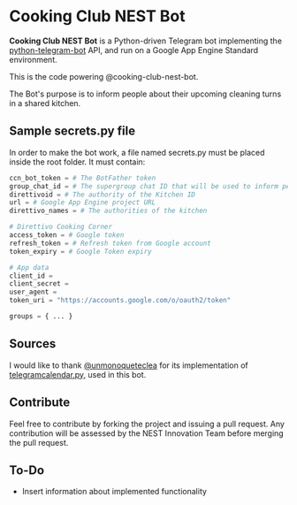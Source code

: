 # Cooking Club NEST Bot

**Cooking Club NEST Bot** is a Python-driven Telegram bot implementing the [python-telegram-bot](https://github.com/python-telegram-bot/python-telegram-bot) API, and run on a Google App Engine Standard environment.

This is the code powering @cooking-club-nest-bot.

The Bot's purpose is to inform people about their upcoming cleaning turns in a shared kitchen.

## Sample secrets.py file

In order to make the bot work, a file named secrets.py must be placed inside the root folder. It must contain:

```python
ccn_bot_token = # The BotFather token
group_chat_id = # The supergroup chat ID that will be used to inform people
direttivoid = # The authority of the Kitchen ID
url = # Google App Engine project URL
direttivo_names = # The authorities of the kitchen

# Direttivo Cooking Corner
access_token = # Google token
refresh_token = # Refresh token from Google account
token_expiry = # Google Token expiry

# App data
client_id = 
client_secret =
user_agent = 
token_uri = "https://accounts.google.com/o/oauth2/token"

groups = { ... }
```

## Sources

I would like to thank [@unmonoqueteclea](https://github.com/unmonoqueteclea) for its implementation of [telegramcalendar.py](https://github.com/unmonoqueteclea/calendar-telegram), used in this bot.

## Contribute
Feel free to contribute by forking the project and issuing a pull request. Any contribution will be assessed by the NEST Innovation Team before merging the pull request.

## To-Do

* Insert information about implemented functionality